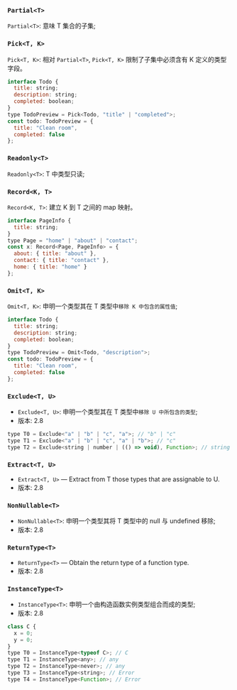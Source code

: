### `Partial<T>`

`Partial<T>`: 意味 T 集合的子集;

### `Pick<T, K>`

`Pick<T, K>`: 相对 `Partial<T>`, `Pick<T, K>` 限制了子集中必须含有 K 定义的类型字段。

```js
interface Todo {
  title: string;
  description: string;
  completed: boolean;
}
type TodoPreview = Pick<Todo, "title" | "completed">;
const todo: TodoPreview = {
  title: "Clean room",
  completed: false
};
```

### `Readonly<T>`

`Readonly<T>`: T 中类型只读;

### `Record<K, T>`

`Record<K, T>`: 建立 K 到 T 之间的 map 映射。

```js
interface PageInfo {
  title: string;
}
type Page = "home" | "about" | "contact";
const x: Record<Page, PageInfo> = {
  about: { title: "about" },
  contact: { title: "contact" },
  home: { title: "home" }
};
```

### `Omit<T, K>`

`Omit<T, K>`: 申明一个类型其在 T 类型中`移除 K 中包含的属性值`;

```js
interface Todo {
  title: string;
  description: string;
  completed: boolean;
}
type TodoPreview = Omit<Todo, "description">;
const todo: TodoPreview = {
  title: "Clean room",
  completed: false
};
```

### `Exclude<T, U>`

* `Exclude<T, U>`: 申明一个类型其在 T 类型中`移除 U 中所包含的类型`;
* 版本: 2.8

```js
type T0 = Exclude<"a" | "b" | "c", "a">; // "b" | "c"
type T1 = Exclude<"a" | "b" | "c", "a" | "b">; // "c"
type T2 = Exclude<string | number | (() => void), Function>; // string | number
```

### `Extract<T, U>`

* `Extract<T, U>` — Extract from T those types that are assignable to U.
* 版本: 2.8

### `NonNullable<T>`

* `NonNullable<T>`: 申明一个类型其将 T 类型中的 null 与 undefined 移除;
* 版本: 2.8

### `ReturnType<T>`

* `ReturnType<T>` — Obtain the return type of a function type.
* 版本: 2.8

### `InstanceType<T>`

* `InstanceType<T>`: 申明一个由构造函数实例类型组合而成的类型;
* 版本: 2.8

```js
class C {
  x = 0;
  y = 0;
}
type T0 = InstanceType<typeof C>; // C
type T1 = InstanceType<any>; // any
type T2 = InstanceType<never>; // any
type T3 = InstanceType<string>; // Error
type T4 = InstanceType<Function>; // Error
```
